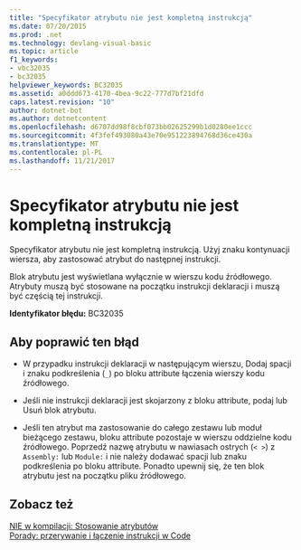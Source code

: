 ```yaml
---
title: "Specyfikator atrybutu nie jest kompletną instrukcją"
ms.date: 07/20/2015
ms.prod: .net
ms.technology: devlang-visual-basic
ms.topic: article
f1_keywords:
- vbc32035
- bc32035
helpviewer_keywords: BC32035
ms.assetid: a0ddd673-4170-4bea-9c22-777d7bf21dfd
caps.latest.revision: "10"
author: dotnet-bot
ms.author: dotnetcontent
ms.openlocfilehash: d6707dd98f8cbf073bb02625299b1d0280ee1ccc
ms.sourcegitcommit: 4f3fef493080a43e70e951223894768d36ce430a
ms.translationtype: MT
ms.contentlocale: pl-PL
ms.lasthandoff: 11/21/2017
---
```

# <a name="attribute-specifier-is-not-a-complete-statement"></a>Specyfikator atrybutu nie jest kompletną instrukcją
Specyfikator atrybutu nie jest kompletną instrukcją. Użyj znaku kontynuacji wiersza, aby zastosować atrybut do następnej instrukcji.  
  
 Blok atrybutu jest wyświetlana wyłącznie w wierszu kodu źródłowego. Atrybuty muszą być stosowane na początku instrukcji deklaracji i muszą być częścią tej instrukcji.  
  
 **Identyfikator błędu:** BC32035  
  
## <a name="to-correct-this-error"></a>Aby poprawić ten błąd  
  
-   W przypadku instrukcji deklaracji w następującym wierszu, Dodaj spacji i znaku podkreślenia (`_`) po bloku attribute łączenia wierszy kodu źródłowego.  
  
-   Jeśli nie instrukcji deklaracji jest skojarzony z bloku attribute, podaj lub Usuń blok atrybutu.  
  
-   Jeśli ten atrybut ma zastosowanie do całego zestawu lub moduł bieżącego zestawu, bloku attribute pozostaje w wierszu oddzielne kodu źródłowego. Poprzedź nazwę atrybutu w nawiasach ostrych (`< >`) z `Assembly:` lub `Module:` i nie należy dodawać spacji lub znaku podkreślenia po bloku attribute. Ponadto upewnij się, że ten blok atrybutu jest na początku pliku źródłowego.  
  
## <a name="see-also"></a>Zobacz też  
 [NIE w kompilacji: Stosowanie atrybutów](http://msdn.microsoft.com/en-us/2b1703ed-4437-49b3-bc0b-568094324f47)  
 [Porady: przerywanie i łączenie instrukcji w Code](../../visual-basic/programming-guide/program-structure/how-to-break-and-combine-statements-in-code.md)

